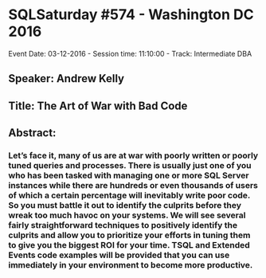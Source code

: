 # SQLSaturday #574 - Washington DC 2016
Event Date: 03-12-2016 - Session time: 11:10:00 - Track: Intermediate DBA
## Speaker: Andrew Kelly
## Title: The Art of War with Bad Code
## Abstract:
### Let’s face it, many of us are at war with poorly written or poorly tuned queries and processes. There is usually just one of you who has been tasked with managing one or more SQL Server instances while there are hundreds or even thousands of users of which a certain percentage will inevitably write poor code. So you must battle it out to identify the culprits before they wreak too much havoc on your systems. We will see several fairly straightforward techniques to positively identify the culprits and allow you to prioritize your efforts in tuning them to give you the biggest ROI for your time. TSQL and Extended Events code examples will be provided that you can use immediately in your environment to become more productive.
